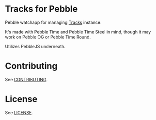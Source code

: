 # Tracks for Pebble

Pebble watchapp for managing [Tracks](http://www.getontracks.org/) instance.

It's made with Pebble Time and Pebble Time Steel in mind, though it may work
on Pebble OG or Pebble Time Round.

Utilizes PebbleJS underneath.

# Contributing

See [CONTRIBUTING](CONTRIBUTING.md).

# License

See [LICENSE](LICENSE.md).
